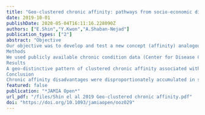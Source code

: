 ```yaml
---
title: "Geo-clustered chronic affinity: pathways from socio-economic disadvantages to health disparities"
date: 2019-10-01
publishDate: 2020-05-04T16:11:16.228090Z
authors: ["E.Shin","Y.Kwon","A.Shaban-Nejad"]
publication_types: ["2"]
abstract: "Objective
Our objective was to develop and test a new concept (affinity) analogous to multimorbidity of chronic conditions for individuals at census tract level in Memphis, TN. The use of affinity will improve the surveillance of multiple chronic conditions and facilitate the design of effective interventions.
Methods
We used publicly available chronic condition data (Center for Disease Control and Prevention 500 Cities project), socio-demographic data (US Census Bureau), and demographics data (Environmental Systems Research Institute). We examined the geographic pattern of the affinity of chronic conditions using global Moran’s I and Getis-Ord Gi* statistics and its association with socio-economic disadvantage (poverty, unemployment, and crime) using robust regression models. We also used the most common behavioral factor, smoking, and other demographic factors (percent of the male population, percent of the population 67 years, and over and total population size) as control variables in the model.
Results
A geo-distinctive pattern of clustered chronic affinity associated with socio-economic deprivation was observed. Statistical results confirmed that neighborhoods with higher rates of crime, poverty, and unemployment were associated with an increased likelihood of having a higher affinity among major chronic conditions. With the inclusion of smoking in the model, however, only the crime prevalence was statistically significantly associated with the chronic affinity.
Conclusion
Chronic affinity disadvantages were disproportionately accumulated in socially disadvantaged areas. We showed links between commonly co-observed chronic diseases at the population level and systematically explored the complexity of affinity and socio-economic disparities. Our affinity score, based on publicly available datasets, served as a surrogate for multimorbidity at the population level, which may assist policymakers and public health planners to identify urgent hot spots for chronic disease and allocate clinical, medical and healthcare resources efficiently."
featured: false
publication: "*JAMIA Open*"
url_pdf: "/files/Shin el al 2019 Geo-clustered chronic affinity.pdf"
doi: "https://doi.org/10.1093/jamiaopen/ooz029"
---
```

